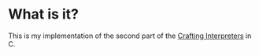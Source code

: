 # What is it?
This is my implementation of the second part of the [Crafting Interpreters](https://craftinginterpreters.com/) in C.
